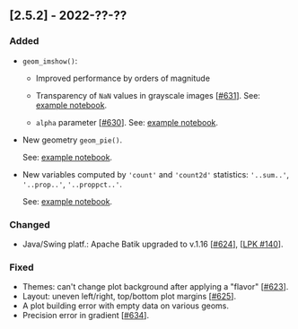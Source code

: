 ## [2.5.2] - 2022-??-??

### Added

- `geom_imshow()`:

    - Improved performance by orders of magnitude
    - Transparency of `NaN` values in grayscale images [[#631](https://github.com/JetBrains/lets-plot/issues/631)]. 
See: [example notebook](https://nbviewer.jupyter.org/github/JetBrains/lets-plot/blob/master/docs/f-22e/image_nan_values.ipynb).

    - `alpha` parameter [[#630](https://github.com/JetBrains/lets-plot/issues/630)]. 
See: [example notebook](https://nbviewer.jupyter.org/github/JetBrains/lets-plot/blob/master/docs/f-22e/image_alpha_param.ipynb).

- New geometry `geom_pie()`.

  See: [example notebook](https://nbviewer.jupyter.org/github/JetBrains/lets-plot/blob/master/docs/f-22e/geom_pie.ipynb).

- New variables computed by `'count'` and `'count2d'` statistics: `'..sum..'`, `'..prop..'`, `'..proppct..'`.

  See: [example notebook](https://nbviewer.jupyter.org/github/JetBrains/lets-plot/blob/master/docs/f-22e/stat_count(2d)_vars.ipynb).


### Changed
        
- Java/Swing platf.: Apache Batik upgraded to v.1.16 [[#624](https://github.com/JetBrains/lets-plot/issues/624)], [[LPK #140](https://github.com/JetBrains/lets-plot-kotlin/issues/140)].

### Fixed

- Themes: can't change plot background after applying a "flavor" [[#623](https://github.com/JetBrains/lets-plot/issues/623)].
- Layout: uneven left/right, top/bottom plot margins [[#625](https://github.com/JetBrains/lets-plot/issues/625)].
- A plot building error with empty data on various geoms.
- Precision error in gradient [[#634](https://github.com/JetBrains/lets-plot/issues/634)].